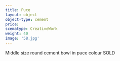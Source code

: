 ```yaml
---
title: Puce
layout: object
object-type: cement
price:
scematype: CreativeWork
weight: 40
image: '58.jpg'
---
```


Middle size round cement bowl in puce colour
SOLD
